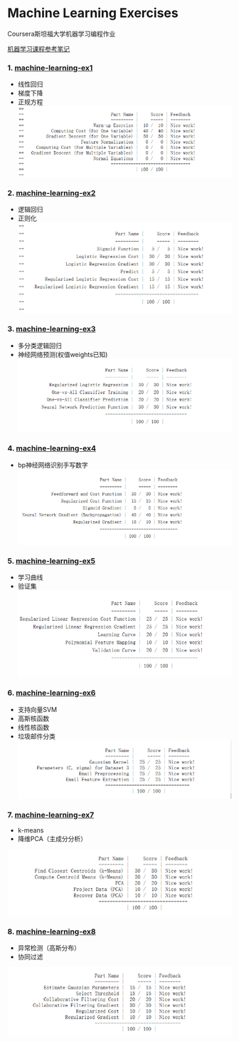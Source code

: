 Machine Learning Exercises
======
Coursera斯坦福大学机器学习编程作业

[机器学习课程参考笔记]( http://www.ai-start.com/ml2014/ )

### 1. [machine-learning-ex1][1]
 - 线性回归
 - 梯度下降
 - 正规方程
![machine-learning-ex1][1.1]


### 2. [machine-learning-ex2][2]
 - 逻辑回归
 - 正则化
![machine-learning-ex2][2.1]

### 3. [machine-learning-ex3][3]
 - 多分类逻辑回归
 - 神经网络预测(权值weights已知)
![machine-learning-ex3][3.1]

### 4. [machine-learning-ex4][4]
 - bp神经网络识别手写数字
![machine-learning-ex4][4.1]

### 5. [machine-learning-ex5][5]
 - 学习曲线  
 - 验证集   
![machine-learning-ex5][5.1]

### 6. [machine-learning-ex6][6]
 - 支持向量SVM  
 - 高斯核函数
 - 线性核函数
 - 垃圾邮件分类
![machine-learning-ex6][6.1]

### 7. [machine-learning-ex7][7]
 - k-means
 - 降维PCA（主成分分析）

![machine-learning-ex7][7.1]

### 8. [machine-learning-ex8][8]
 - 异常检测（高斯分布）
 - 协同过滤

![machine-learning-ex8][8.1]


[1]:https://github.com/zhhaochen/MachineLearningEx/tree/master/machine-learning-ex1
[1.1]: ./images/machine-learning-ex1_01.png "machine-learning-ex1_01.png"

[2]:https://github.com/zhhaochen/MachineLearningEx/tree/master/machine-learning-ex2
[2.1]: ./images/machine-learning-ex2_01.png "machine-learning-ex2_01.png"

[3]:https://github.com/zhhaochen/MachineLearningEx/blob/master/machine-learning-ex3
[3.1]: ./images/machine-learning-ex3_01.png "machine-learning-ex3_01.png"

[4]:https://github.com/zhhaochen/MachineLearningEx/blob/master/machine-learning-ex4
[4.1]: ./images/machine-learning-ex4_01.png "machine-learning-ex4_01.png"

[5]:https://github.com/zhhaochen/MachineLearningEx/blob/master/machine-learning-ex5
[5.1]: ./images/machine-learning-ex5_01.png "machine-learning-ex5_01.png"

[6]:https://github.com/zhhaochen/MachineLearningEx/blob/master/machine-learning-ex6
[6.1]: ./images/machine-learning-ex6_01.png "machine-learning-ex6_01.png"

[7]:https://github.com/zhhaochen/MachineLearningEx/blob/master/machine-learning-ex7
[7.1]: ./images/machine-learning-ex7_01.png "machine-learning-ex7_01.png"

[8]:https://github.com/zhhaochen/MachineLearningEx/blob/master/machine-learning-ex8
[8.1]: ./images/machine-learning-ex8_01.png "machine-learning-ex8_01.png"